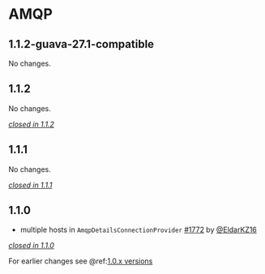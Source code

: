 # AMQP

## 1.1.2-guava-27.1-compatible

No changes.

## 1.1.2

No changes.

[*closed in 1.1.2*](https://github.com/akka/alpakka/issues?q=is%3Aclosed+milestone%3A1.1.2+label%3Ap%3Aamqp)

## 1.1.1

No changes.

[*closed in 1.1.1*](https://github.com/akka/alpakka/issues?q=is%3Aclosed+milestone%3A1.1.1+label%3Ap%3Aamqp)


## 1.1.0

- multiple hosts in `AmqpDetailsConnectionProvider` [#1772](https://github.com/akka/alpakka/issues/1772) by [@EldarKZ16](https://github.com/EldarKZ16)

[*closed in 1.1.0*](https://github.com/akka/alpakka/issues?q=is%3Aclosed+milestone%3A1.1.0+label%3Ap%3Aamqp)

For earlier changes see @ref:[1.0.x versions](../1.0.x/amqp.md)
